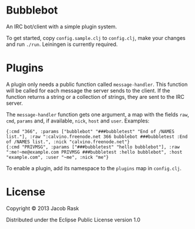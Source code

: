 # Bubblebot

An IRC bot/client with a simple plugin system.

To get started, copy `config.sample.clj` to `config.clj`, make your changes and run `./run`. Leiningen is currently required.

# Plugins

A plugin only needs a public function called `message-handler`. This function will be called for each message the server sends to the client. If the function returns a string or a collection of strings, they are sent to the IRC server.

The `message-handler` function gets one argument, a map with the fields `raw`, `cmd`, `params` and, if available, `nick`, `host` and `user`. Examples:

    {:cmd "366", :params ["bubblebot" "###bubbletest" "End of /NAMES list."], :raw ":calvino.freenode.net 366 bubblebot ###bubbletest :End of /NAMES list.", :nick "calvino.freenode.net"}
    {:cmd "PRIVMSG", :params ["###bubbletest" "hello bubblebot"], :raw ":me!~me@example.com PRIVMSG ###bubbletest :hello bubblebot", :host "example.com", :user "~me", :nick "me"}

To enable a plugin, add its namespace to the `plugins` map in `config.clj`.

# License

Copyright © 2013 Jacob Rask

Distributed under the Eclipse Public License version 1.0
